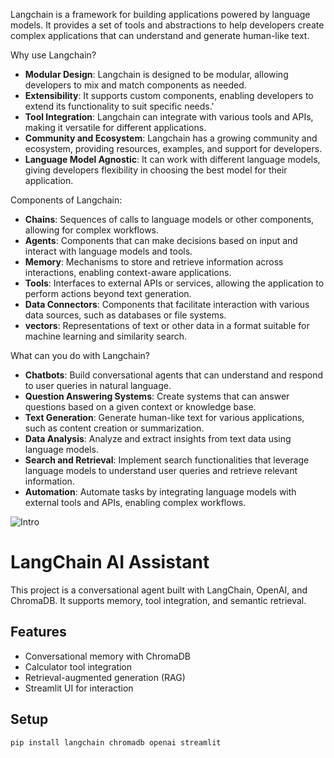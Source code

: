 Langchain is a framework for building applications powered by language models. It provides a set of tools and abstractions to help developers create complex applications that can understand and generate human-like text.

Why use Langchain?
- **Modular Design**: Langchain is designed to be modular, allowing developers to mix and match components as needed.
- **Extensibility**: It supports custom components, enabling developers to extend its functionality to suit specific needs.'
- **Tool Integration**: Langchain can integrate with various tools and APIs, making it versatile for different applications.
- **Community and Ecosystem**: Langchain has a growing community and ecosystem, providing resources, examples, and support for developers.
- **Language Model Agnostic**: It can work with different language models, giving developers flexibility in choosing the best model for their application.


Components of Langchain:
- **Chains**: Sequences of calls to language models or other components, allowing for complex workflows.
- **Agents**: Components that can make decisions based on input and interact with language models and tools.
- **Memory**: Mechanisms to store and retrieve information across interactions, enabling context-aware applications.
- **Tools**: Interfaces to external APIs or services, allowing the application to perform actions beyond text generation.
- **Data Connectors**: Components that facilitate interaction with various data sources, such as databases or file systems.
- **vectors**: Representations of text or other data in a format suitable for machine learning and similarity search.


What can you do with Langchain?
- **Chatbots**: Build conversational agents that can understand and respond to user queries in natural language.
- **Question Answering Systems**: Create systems that can answer questions based on a given context or knowledge base.
- **Text Generation**: Generate human-like text for various applications, such as content creation or summarization.
- **Data Analysis**: Analyze and extract insights from text data using language models.
- **Search and Retrieval**: Implement search functionalities that leverage language models to understand user queries and retrieve relevant information.
- **Automation**: Automate tasks by integrating language models with external tools and APIs, enabling complex workflows.



![Intro](https://github.com/user-attachments/assets/3e08fa63-2d0b-4a64-b433-1f39a8ad35ef)


# LangChain AI Assistant

This project is a conversational agent built with LangChain, OpenAI, and ChromaDB. It supports memory, tool integration, and semantic retrieval.

## Features
- Conversational memory with ChromaDB
- Calculator tool integration
- Retrieval-augmented generation (RAG)
- Streamlit UI for interaction

## Setup
```bash
pip install langchain chromadb openai streamlit


